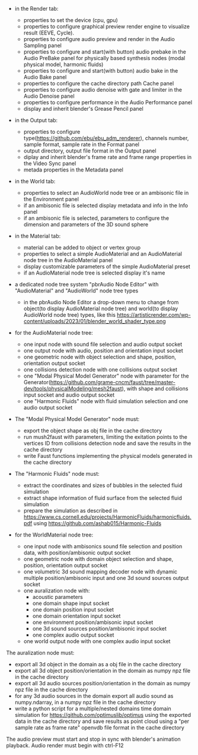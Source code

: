 - in the Render tab:
  - properties to set the device (cpu, gpu)
  - properties to configure graphical preview render engine to visualize result (EEVE, Cycle).
  - properties to configure audio preview and render in the Audio Sampling panel
  - properties to configure and start(with button) audio prebake in the Audio PreBake panel for physically based synthesis nodes (modal physical model, harmonic fluids)
  - properties to configure and start(with button) audio bake in the Audio Bake panel
  - properties to configure the cache directory path Cache panel
  - properties to configure audio denoise with gate and limiter in the Audio Denoise panel
  - properties to configure performance in the Audio Performance panel
  - display and inherit blender's Grease Pencil panel
- in the Output tab:
  - properties to configure type(https://github.com/ebu/ebu_adm_renderer), channels number, sample format, sample rate in the Format panel
  - output directory, output file format in the Output panel
  - diplay and inherit blender's frame rate and frame range properties in the Video Sync panel
  - metada properties in the Metadata panel
- in the World tab:
  - properties to select an AudioWorld node tree or an ambisonic file in the Environment panel
  - if an ambisonic file is selected display metadata and info in the Info panel
  - if an ambisonic file is selected, parameters to configure the dimension and parameters of the 3D sound sphere
- in the Material tab:
  - material can be added to object or vertex group
  - properties to select a simple AudioMaterial and an AudioMaterial node tree in the AudioMaterial panel
  - display customizable parameters of the simple AudioMaterial preset
  - if an AudioMaterial node tree is selected display it's name

- a dedicated node tree system "pbrAudio Node Editor" with "AudioMaterial" and "AudioWorld" node tree types
  - in the pbrAudio Node Editor a drop-down menu to change from object(to display AudioMaterial node tree) and world(to display AudioWorld node tree) types, like this https://artisticrender.com/wp-content/uploads/2023/01/blender_world_shader_type.png

- for the AudioMaterial node tree:
  - one input node with sound file selection and audio output socket
  - one output node with audio, position and orientation input socket
  - one geometric node with object selection and shape, position, orientation output socket
  - one collisions detection node with one collisions output socket
  - one "Modal Physical Model Generator" node with parameter for the Generator(https://github.com/grame-cncm/faust/tree/master-dev/tools/physicalModeling/mesh2faust), with shape and collisions input socket and audio output socket
  - one "Harmonic Fluids" node with fluid simulation selection and one audio output socket

- The "Modal Physical Model Generator" node must:
  - export the object shape as obj file in the cache directory
  - run mush2faust with parameters, limiting the exitation points to the vertices ID from collisions detection node and save the results in the cache directory
  - write Faust functions implementing the physical models generated in the cache directory

- The "Harmonic Fluids" node must:
  - extract the coordinates and sizes of bubbles in the selected fluid simulation
  - extract shape information of fluid surface from the selected fluid simulation
  - prepare the simulation as described in https://www.cs.cornell.edu/projects/HarmonicFluids/harmonicfluids.pdf using https://github.com/ashab015/Harmonic-Fluids

- for the WorldMaterial node tree:
  - one input node with ambisonics sound file selection and position data, with position/ambisonic output socket
  - one geometric node with domain object selection and shape, position, orientation output socket
  - one volumetric 3d sound mapping decoder node with dynamic multiple position/ambisonic input and one 3d sound sources output socket
  - one auralization node with:
    - acoustic parameters
    - one domain shape input socket
    - one domain position input socket
    - one domain orientation input socket
    - one environment position/ambisonic input socket
    - one 3d sound sources position/ambisonic input socket
    - one complex audio output socket
  - one world output node with one complex audio input socket

The auralization node must:
- export all 3d object in the domain as a obj file in the cache directory
- export all 3d object position/orientation in the domain  as numpy npz file in the cache directory
- export all 3d audio sources position/orientation in the domain  as numpy npz file in the cache directory
- for any 3d audio sources in the domain export all audio sound as numpy.ndarray, in a numpy npz file in the cache directory
- write a python script for a multiple/nested domains time domain simulation for https://github.com/optimuslib/optimus using the exported data in the cache directory and save results as point cloud using a "per sample rate as frame rate" openvdb file format in the cache directory

The audio preview must start and stop in sync with blender's animation playback.
Audio render must begin with ctrl-F12
